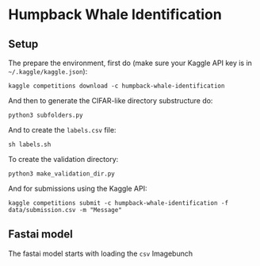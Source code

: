 # Humpback Whale Identification

## Setup

The prepare the environment, first do (make sure your Kaggle API key is in `~/.kaggle/kaggle.json`):

```{bash}
kaggle competitions download -c humpback-whale-identification
```

And then to generate the CIFAR-like directory substructure do:

```{bash}
python3 subfolders.py
```

And to create the `labels.csv` file:

```{bash}
sh labels.sh
```

To create the validation directory:

```{bash}
python3 make_validation_dir.py
```

And for submissions using the Kaggle API:

```{bash}
kaggle competitions submit -c humpback-whale-identification -f data/submission.csv -m "Message"
```

## Fastai model

The fastai model starts with loading the `csv` Imagebunch
